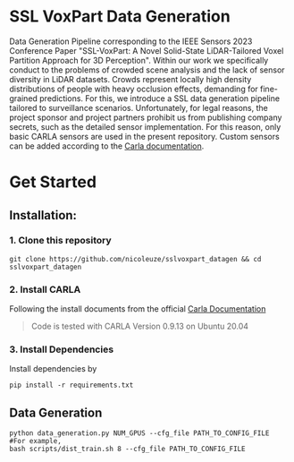 # SSL VoxPart Data Generation
Data Generation Pipeline corresponding to the IEEE Sensors 2023 Conference Paper "SSL-VoxPart: A Novel Solid-State LiDAR-Tailored Voxel Partition Approach for 3D Perception". Within our work we specifically conduct to the problems of crowded scene analysis and the lack of sensor diversity in LiDAR datasets. Crowds represent locally high density distributions of people with heavy occlusion effects, demanding for fine-grained predictions. For this, we introduce a SSL data generation pipeline tailored to surveillance scenarios. Unfortunately, for legal reasons, the project sponsor and project partners prohibit us from publishing company secrets, such as the detailed sensor implementation. For this reason, only basic CARLA sensors are used in the present repository. Custom sensors can be added according to the [Carla documentation](https://carla.readthedocs.io/en/0.9.13/tuto_D_create_sensor/).    

# Get Started
## Installation:
### 1. Clone this repository
```shell
git clone https://github.com/nicoleuze/sslvoxpart_datagen && cd sslvoxpart_datagen
```
### 2. Install CARLA
Following the install documents from the official [Carla Documentation](https://carla.readthedocs.io/en/0.9.13/start_quickstart/)
> Code is tested with CARLA Version 0.9.13 on Ubuntu 20.04

### 3. Install Dependencies
Install dependencies by 
```shell
pip install -r requirements.txt
```
## Data Generation

```shell
python data_generation.py NUM_GPUS --cfg_file PATH_TO_CONFIG_FILE
#For example,
bash scripts/dist_train.sh 8 --cfg_file PATH_TO_CONFIG_FILE
```
